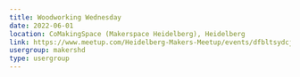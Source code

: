 ```yaml
---
title: Woodworking Wednesday
date: 2022-06-01
location: CoMakingSpace (Makerspace Heidelberg), Heidelberg
link: https://www.meetup.com/Heidelberg-Makers-Meetup/events/dfbltsydcjbcb/
usergroup: makershd
type: usergroup
---
```

